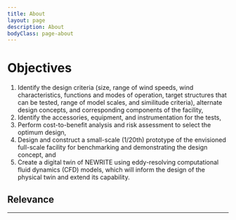 ```yaml
---
title: About
layout: page
description: About
bodyClass: page-about
---
```


# Objectives

1.  Identify the design criteria (size, range of wind speeds, wind characteristics, functions and modes of operation, target structures that can be tested, range of model scales, and similitude criteria), alternate design concepts, and corresponding components of the facility,
2.  Identify the accessories, equipment, and instrumentation for the tests,
3.  Perform cost-to-benefit analysis and risk assessment to select the optimum design,
4.  Design and construct a small-scale (1/20th) prototype of the envisioned full-scale facility for benchmarking and demonstrating the design concept, and
5.  Create a digital twin of NEWRITE using eddy-resolving computational fluid dynamics (CFD) models, which will inform the design of the physical twin and extend its capability.


## Relevance

---

